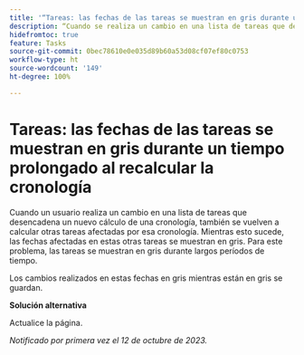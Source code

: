 ```yaml
---
title: '“Tareas: las fechas de las tareas se muestran en gris durante un tiempo prolongado al recalcular la cronología'
description: “Cuando se realiza un cambio en una lista de tareas que desencadena un nuevo cálculo de una cronología, también se vuelven a calcular otras tareas afectadas por esa cronología. Mientras esto sucede, las fechas afectadas en estas otras tareas se muestran en gris. Para este problema, las tareas se muestran en gris durante largos períodos de tiempo. ”
hidefromtoc: true
feature: Tasks
source-git-commit: 0bec78610e0e035d89b60a53d08cf07ef80c0753
workflow-type: ht
source-wordcount: '149'
ht-degree: 100%

---
```



# Tareas: las fechas de las tareas se muestran en gris durante un tiempo prolongado al recalcular la cronología

Cuando un usuario realiza un cambio en una lista de tareas que desencadena un nuevo cálculo de una cronología, también se vuelven a calcular otras tareas afectadas por esa cronología. Mientras esto sucede, las fechas afectadas en estas otras tareas se muestran en gris. Para este problema, las tareas se muestran en gris durante largos períodos de tiempo.

Los cambios realizados en estas fechas en gris mientras están en gris se guardan.

**Solución alternativa**

Actualice la página.

_Notificado por primera vez el 12 de octubre de 2023._
